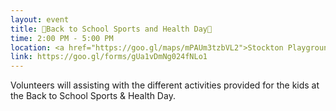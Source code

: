 ```yaml
---
layout: event
title: 📝Back to School Sports and Health Day📝 
time: 2:00 PM - 5:00 PM
location: <a href="https://goo.gl/maps/mPAUm3tzbVL2">Stockton Playground</a>, Brooklyn
link: https://goo.gl/forms/gUa1vDmNg024fNLo1
---
```

Volunteers will assisting with the different activities provided for the kids at the Back to School Sports & Health Day.
